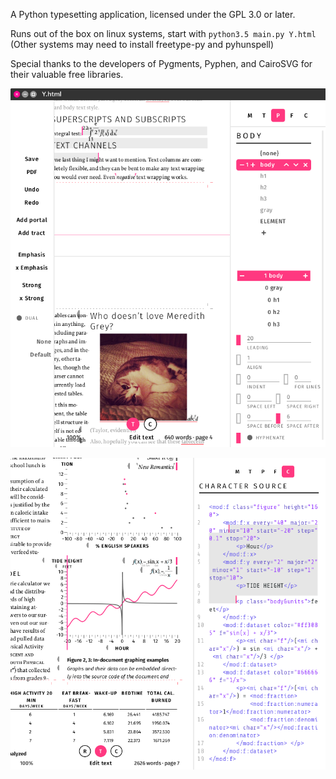 A Python typesetting application, licensed under the GPL 3.0 or later.

Runs out of the box on linux systems, start with ``python3.5 main.py Y.html``
(Other systems may need to install freetype-py and pyhunspell)

Special thanks to the developers of Pygments, Pyphen, and CairoSVG for their valuable free libraries.

![Screenshot](screenshot.png?raw=true "Text")

![Screenshot](screenshot2.png?raw=true "Graphing")
